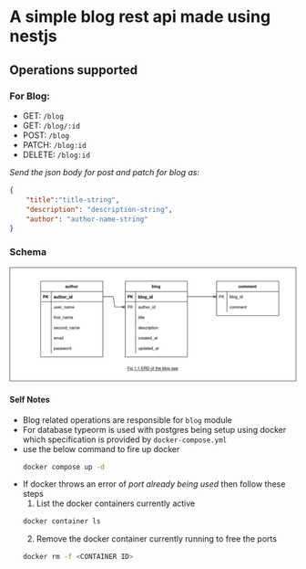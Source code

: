 # A simple blog rest api made using nestjs

## Operations supported
### For Blog:

* GET: `/blog`
* GET: `/blog/:id`
* POST: `/blog`
* PATCH: `/blog:id`
* DELETE: `/blog:id`

*Send the json body for post and patch for blog as:*
```json
{
	"title":"title-string",
	"description": "description-string",
	"author": "author-name-string"
}
```

### Schema
![ERD of App](erd_blog_app_fig_1_1.png)

#### Self Notes
* Blog related operations are responsible for `blog` module
* For database typeorm is used with postgres being setup using docker which specification is provided by `docker-compose.yml`
* use the below command to fire up docker
	```bash 
	docker compose up -d 
	```
* If docker throws an error of *port already being used* then follow these steps
	1. List the docker containers currently active
	```bash
	docker container ls 
	```
	2. Remove the docker container currently running to free the ports
	```bash
	docker rm -f <CONTAINER ID>
	```
